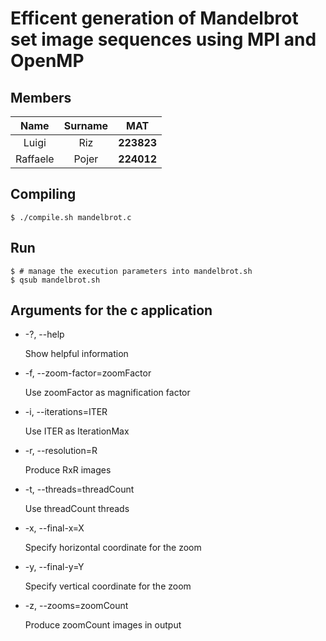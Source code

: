 # Efficent generation of Mandelbrot set image sequences using MPI and OpenMP

## Members

|     Name     |  Surname  |    MAT     |
| :----------: | :-------: | :--------: |
|    Luigi     | Riz | **223823** |
| Raffaele |  Pojer   | **224012** |

## Compiling

```
$ ./compile.sh mandelbrot.c
```

## Run

```
$ # manage the execution parameters into mandelbrot.sh
$ qsub mandelbrot.sh
```

## Arguments for the c application

- -?, --help

  Show helpful information

- -f, --zoom-factor=zoomFactor

  Use zoomFactor as magnification factor

- -i, --iterations=ITER

  Use ITER as IterationMax

- -r, --resolution=R

  Produce RxR images

- -t, --threads=threadCount

  Use threadCount threads
  
- -x, --final-x=X

  Specify horizontal coordinate for the zoom
  
- -y, --final-y=Y

  Specify vertical coordinate for the zoom
  
- -z, --zooms=zoomCount

  Produce zoomCount images in output
  
